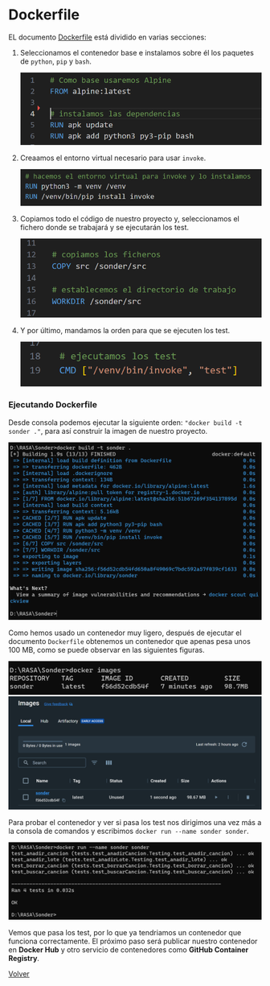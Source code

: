 # Dockerfile

EL documento [Dockerfile](../../Dockerfile) está dividido en varias secciones:

1. Seleccionamos el contenedor base e instalamos sobre él los paquetes de `python`, `pip` y `bash`.

    ![Parte 1 Dockerfile](img/docker_1.png)

2. Creaamos el entorno virtual necesario para usar `invoke`.

    ![Parte 2 Dockerfile](img/docker_2.png)

3. Copiamos todo el código de nuestro proyecto y, seleccionamos el fichero donde se trabajará y se ejecutarán los test.

    ![Parte 3 Dockerfile](img/docker_3.png)

4. Y por último, mandamos la orden para que se ejecuten los test.

    ![Parte 4 Dockerfile](img/docker_4.png)

### Ejecutando Dockerfile

Desde consola podemos ejecutar la siguiente orden: `"docker build -t sonder ."`, para así construir la imagen de nuestro proyecto.

![Cosntruir imagen](img/exec1.png)

Como hemos usado un contenedor muy ligero, después de ejecutar el documento `Dockerfile` obtenemos un contenedor que apenas pesa unos 100 MB, como se puede observar en las siguientes figuras.

![ver imagen 1](img/comp1.1.png)
![ver imagen 2](img/comp1.png)

Para probar el contenedor y ver si pasa los test nos dirigimos una vez más a la consola de comandos y escribimos `docker run --name sonder sonder`.

![Ejecutar contenedor](img/comp2.png)

Vemos que pasa los test, por lo que ya tendriamos un contenedor que funciona correctamente. El próximo paso será publicar nuestro contenedor en **Docker Hub** y otro servicio de contenedores como **GitHub Container Registry**.

[Volver](README.md)